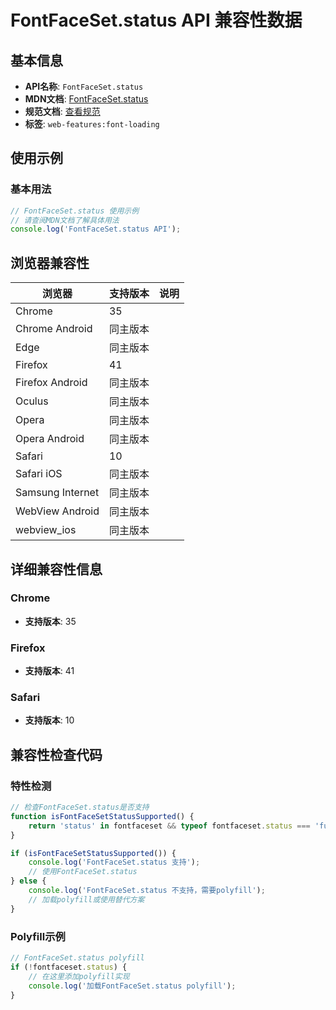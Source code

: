 # FontFaceSet.status API 兼容性数据

## 基本信息

- **API名称**: `FontFaceSet.status`
- **MDN文档**: [FontFaceSet.status](https://developer.mozilla.org/docs/Web/API/FontFaceSet/status)
- **规范文档**: [查看规范](https://drafts.csswg.org/css-font-loading/#dom-fontfaceset-status)
- **标签**: `web-features:font-loading`

## 使用示例

### 基本用法

```javascript
// FontFaceSet.status 使用示例
// 请查阅MDN文档了解具体用法
console.log('FontFaceSet.status API');
```

## 浏览器兼容性

| 浏览器 | 支持版本 | 说明 |
|--------|----------|------|
| Chrome | 35 |  |
| Chrome Android | 同主版本 |  |
| Edge | 同主版本 |  |
| Firefox | 41 |  |
| Firefox Android | 同主版本 |  |
| Oculus | 同主版本 |  |
| Opera | 同主版本 |  |
| Opera Android | 同主版本 |  |
| Safari | 10 |  |
| Safari iOS | 同主版本 |  |
| Samsung Internet | 同主版本 |  |
| WebView Android | 同主版本 |  |
| webview_ios | 同主版本 |  |

## 详细兼容性信息

### Chrome

- **支持版本**: 35

### Firefox

- **支持版本**: 41

### Safari

- **支持版本**: 10

## 兼容性检查代码

### 特性检测

```javascript
// 检查FontFaceSet.status是否支持
function isFontFaceSetStatusSupported() {
    return 'status' in fontfaceset && typeof fontfaceset.status === 'function';
}

if (isFontFaceSetStatusSupported()) {
    console.log('FontFaceSet.status 支持');
    // 使用FontFaceSet.status
} else {
    console.log('FontFaceSet.status 不支持，需要polyfill');
    // 加载polyfill或使用替代方案
}
```

### Polyfill示例

```javascript
// FontFaceSet.status polyfill
if (!fontfaceset.status) {
    // 在这里添加polyfill实现
    console.log('加载FontFaceSet.status polyfill');
}
```

